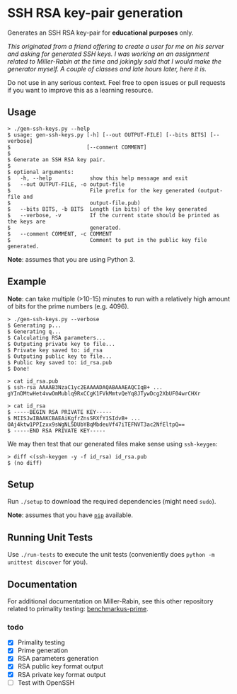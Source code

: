 # SSH RSA key-pair generation
Generates an SSH RSA key-pair for **educational purposes** only.

*This originated from a friend offering to create a user for me on his server and
asking for generated SSH keys. I was working on an assignment related to
Miller-Rabin at the time and jokingly said that I would make the generator
myself. A couple of classes and late hours later, here it is.*

Do not use in any serious context. Feel free to open issues or pull requests
if you want to improve this as a learning resource.

## Usage
```
> ./gen-ssh-keys.py --help
$ usage: gen-ssh-keys.py [-h] [--out OUTPUT-FILE] [--bits BITS] [--verbose]
$                        [--comment COMMENT]
$
$ Generate an SSH RSA key pair.
$
$ optional arguments:
$   -h, --help            show this help message and exit
$   --out OUTPUT-FILE, -o output-file
$                         File prefix for the key generated (output-file and
$                         output-file.pub)
$   --bits BITS, -b BITS  Length (in bits) of the key generated
$   --verbose, -v         If the current state should be printed as the keys are
$                         generated.
$   --comment COMMENT, -c COMMENT
$                         Comment to put in the public key file generated.
```

**Note**: assumes that you are using Python 3.

## Example
**Note**: can take multiple (>10-15) minutes to run with a relatively high amount
of bits for the prime numbers (e.g. 4096).
```
> ./gen-ssh-keys.py --verbose
$ Generating p...
$ Generating q...
$ Calculating RSA parameters...
$ Outputing private key to file...
$ Private key saved to: id_rsa
$ Outputing public key to file...
$ Public key saved to: id_rsa.pub
$ Done!
```

```
> cat id_rsa.pub
$ ssh-rsa AAAAB3NzaC1yc2EAAAADAQABAAAEAQCIqB+ ... gYInDMtwHet4vwOmMublq9RxCCgK1FVkMmtvQeYq8JTywDcg2XbUF04wrCHXr 
```

```
> cat id_rsa
$ -----BEGIN RSA PRIVATE KEY-----
$ MIISJwIBAAKCBAEAiKgfrZnsSRXfY1SIdvB+ ... OAj4ktw1PPIzxx9sWgNL5DUbYBqMbdeuVf47iTEFNVT3ac2NfEltpQ==
$ -----END RSA PRIVATE KEY-----
```

We may then test that our generated files make sense using `ssh-keygen`:
```
> diff <(ssh-keygen -y -f id_rsa) id_rsa.pub
$ (no diff)
```

## Setup
Run `./setup` to download the required dependencies (might need `sudo`).

**Note**: assumes that you have
[`pip`](https://pypi.python.org/pypi/pip) available.

## Running Unit Tests
Use `./run-tests` to execute the unit tests (conveniently does
`python -m unittest discover` for you).

## Documentation
For additional documentation on Miller-Rabin, see this other repository
related to primality testing: 
[benchmarkus-prime](https://github.com/JesseEmond/benchmarkus-prime).

### todo
- [x] Primality testing
- [x] Prime generation
- [x] RSA parameters generation
- [x] RSA public key format output
- [x] RSA private key format output
- [ ] Test with OpenSSH
